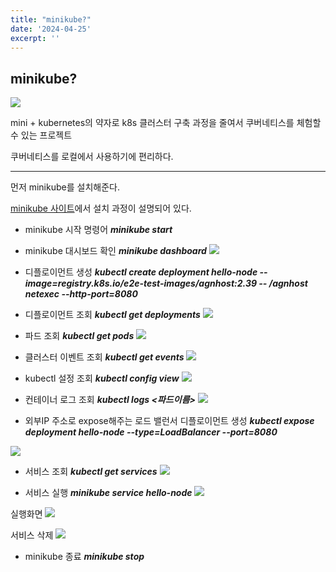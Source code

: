 ```yaml
---
title: "minikube?"
date: '2024-04-25'
excerpt: ''
---
```


## minikube?
![](https://velog.velcdn.com/images/woongaa1/post/f012ab39-2215-4dd1-8fab-f2f7167053f6/image.png)

mini + kubernetes의 약자로 k8s 클러스터 구축 과정을 줄여서 쿠버네티스를 체험할 수 있는 프로젝트

쿠버네티스를 로컬에서 사용하기에 편리하다.

---
먼저 minikube를 설치해준다.

[minikube 사이트](https://minikube.sigs.k8s.io/docs/start/)에서 설치 과정이 설명되어 있다.

- minikube 시작 명령어 ***minikube start***


- minikube 대시보드 확인 ***minikube dashboard***
![](https://velog.velcdn.com/images/woongaa1/post/1a6b8f78-6ac9-41d9-b107-08ae15617885/image.png)

- 디플로이먼트 생성 ***kubectl create deployment hello-node --image=registry.k8s.io/e2e-test-images/agnhost:2.39 -- /agnhost netexec --http-port=8080***


- 디플로이먼트 조회 ***kubectl get deployments***
![](https://velog.velcdn.com/images/woongaa1/post/3325e855-72c1-4c1f-bc25-4bca48b2744f/image.png)

- 파드 조회 ***kubectl get pods***
![](https://velog.velcdn.com/images/woongaa1/post/b8db9882-dfb7-4a61-9b21-948722bce267/image.png)

- 클러스터 이벤트 조회 ***kubectl get events***
![](https://velog.velcdn.com/images/woongaa1/post/b3ec55c5-d348-4e78-b324-b92e8f3e53cb/image.png)


- kubectl 설정 조회 ***kubectl config view***
![](https://velog.velcdn.com/images/woongaa1/post/13cac459-14a5-4662-bb7a-ddb83516cee6/image.png)


- 컨테이너 로그 조회 ***kubectl logs <파드이름>***
![](https://velog.velcdn.com/images/woongaa1/post/126e465c-6e18-4b68-ad5d-1ca9dca89967/image.png)

- 외부IP 주소로 expose해주는 로드 밸런서 디플로이먼트 생성 ***kubectl expose deployment hello-node --type=LoadBalancer --port=8080***

![](https://velog.velcdn.com/images/woongaa1/post/b70416c4-8b2d-4bc1-ab21-07a107397108/image.png)

- 서비스 조회 ***kubectl get services***
![](https://velog.velcdn.com/images/woongaa1/post/59e9965f-5e31-4246-93c5-f5abd87f5272/image.png)


- 서비스 실행 ***minikube service hello-node***
![](https://velog.velcdn.com/images/woongaa1/post/e54e51c7-6a12-4d3b-83fb-9155f2d3b4d4/image.png)


실행화면
![](https://velog.velcdn.com/images/woongaa1/post/3728b5f5-c081-462a-9f1b-2912164639a5/image.png)


서비스 삭제
![](https://velog.velcdn.com/images/woongaa1/post/f1f1fe4d-ada4-4e79-917a-8ac0be48a80d/image.png)



- minikube 종료 ***minikube stop***




